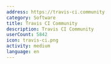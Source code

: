 ```yaml
---
address: https://travis-ci.community
category: Software
title: Travis CI Community
description: Travis CI Community
userCount: 5842
icon: travis-ci.png
activity: medium
language: en
---
```

